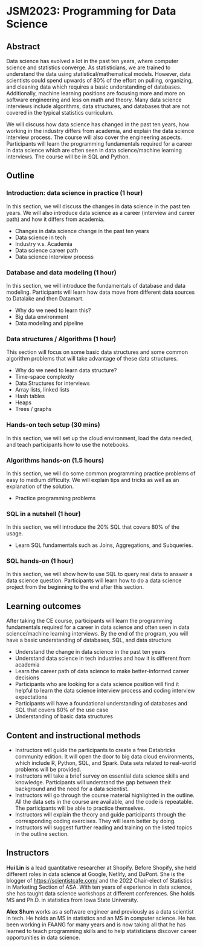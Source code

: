 # JSM2023: Programming for Data Science

## Abstract

Data science has evolved a lot in the past ten years, where computer science and statistics converge. As statisticians, we are trained to understand the data using statistical/mathematical models. However, data scientists could spend upwards of 80% of the effort on pulling, organizing, and cleaning data which requires a basic understanding of databases. Additionally, machine learning positions are focusing more and more on software engineering and less on math and theory.  Many data science interviews include algorithms, data structures, and databases that are not covered in the typical statistics curriculum.  

We will discuss how data science has changed in the past ten years, how working in the industry differs from academia, and explain the data science interview process. The course will also cover the engineering aspects. Participants will learn the programming fundamentals required for a career in data science which are often seen in data science/machine learning interviews. The course will be in SQL and Python.

## Outline

### Introduction: data science in practice (1 hour)

In this section, we will discuss the changes in data science in the past ten years. We will also introduce data science as a career (interview and career path) and how it differs from academia.
- Changes in data science change in the past ten years
- Data science in tech 
- Industry v.s. Academia
- Data science career path
- Data science interview process

### Database and data modeling (1 hour)

In this section, we will introduce the fundamentals of database and data modeling. Participants will learn how data move from different data sources to Datalake and then Datamart. 
- Why do we need to learn this?
- Big data environment
- Data modeling and pipeline

### Data structures / Algorithms (1 hour)

This section will focus on some basic data structures and some common algorithm problems that will take advantage of these data structures.
- Why do we need to learn data structure?
- Time-space complexity
- Data Structures for interviews
- Array lists, linked lists
- Hash tables
- Heaps
- Trees / graphs

### Hands-on tech setup (30 mins)

In this section, we will set up the cloud environment, load the data needed, and teach participants how to use the notebooks.

### Algorithms hands-on (1.5 hours)

In this section, we will do some common programming practice problems of easy to medium difficulty.  We will explain tips and tricks as well as an explanation of the solution.
- Practice programming problems

### SQL in a nutshell (1 hour)

In this section, we will introduce the 20% SQL that covers 80% of the usage.
- Learn SQL fundamentals such as Joins, Aggregations, and Subqueries. 

### SQL hands-on (1 hour)

In this section, we will show how to use SQL to query real data to answer a data science question. Participants will learn how to do a data science project from the beginning to the end after this section. 

## Learning outcomes
After taking the CE course, participants will learn the programming fundamentals required for a career in data science and often seen in data science/machine learning interviews. By the end of the program, you will have a basic understanding of databases, SQL, and data structure

- Understand the change in data science in the past ten years
- Understand data science in tech industries and how it is different from academia
- Learn the career path of data science to make better-informed career decisions
- Participants who are looking for a data science position will find it helpful to learn the data science interview process and coding interview expectations 
- Participants will have a foundational understanding of databases and SQL that covers 80% of the use case
- Understanding of basic data structures

## Content and instructional methods

- Instructors will guide the participants to create a free Databricks community edition. It will open the door to big data cloud environments, which include R, Python, SQL, and Spark. Data sets related to real-world problems will be provided.
- Instructors will take a brief survey on essential data science skills and knowledge. Participants will understand the gap between their background and the need for a data scientist.
- Instructors will go through the course material highlighted in the outline. All the data sets in the course are available, and the code is repeatable. The participants will be able to practice themselves.
- Instructors will explain the theory and guide participants through the corresponding coding exercises. They will learn better by doing.
- Instructors will suggest further reading and training on the listed topics in the outline section.

## Instructors

**Hui Lin** is a lead quantitative researcher at Shopify. Before Shopify, she held different roles in data science at Google, Netlify, and DuPont. She is the blogger of https://scientistcafe.com/ and the 2022 Chair-elect of Statistics in Marketing Section of ASA. With ten years of experience in data science, she has taught data science workshops at different conferences. She holds MS and Ph.D. in statistics from Iowa State University.

**Alex Shum** works as a software engineer and previously as a data scientist in tech. He holds an MS in statistics and an MS in computer science. He has been working in FAANG for many years and is now taking all that he has learned to teach programming skills and to help statisticians discover career opportunities in data science.


